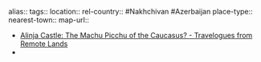 alias::
tags::
location::
rel-country:: #Nakhchivan #Azerbaijan
place-type::
nearest-town::
map-url::

- [Alinja Castle: The Machu Picchu of the Caucasus? - Travelogues from Remote Lands](https://www.remotelands.com/travelogues/alinja-castle-the-machu-picchu-of-the-caucasus/)
-
